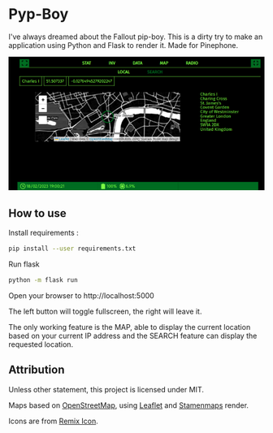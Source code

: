 # Pyp-Boy

I've always dreamed about the Fallout pip-boy. This is a dirty try to make an application using Python and Flask to render it. Made for Pinephone.

![pypboy](screenshot.png)

## How to use

Install requirements :

```bash
pip install --user requirements.txt
```

Run flask

```bash
python -m flask run
```

Open your browser to http://localhost:5000

The left button will toggle fullscreen, the right will leave it.

The only working feature is the MAP, able to display the current location based on your current IP address and the SEARCH feature can display the requested location.

## Attribution

Unless other statement, this project is licensed under MIT.

Maps based on [OpenStreetMap](https://www.openstreetmap.org/), using [Leaflet](https://leafletjs.com) and [Stamenmaps](http://maps.stamen.com/#watercolor/12/37.7706/-122.3782) render.

Icons are from [Remix Icon](https://remixicon.com).
